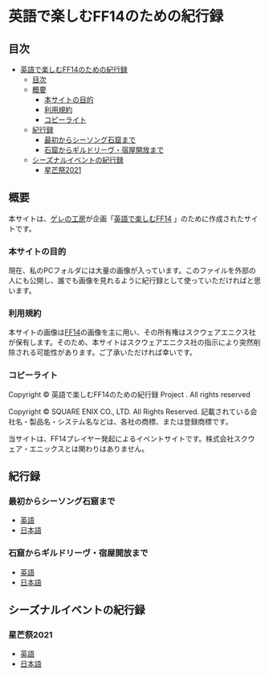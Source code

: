 # 英語で楽しむFF14のための紀行録
## 目次
- [英語で楽しむFF14のための紀行録](#英語で楽しむff14のための紀行録)
  - [目次](#目次)
  - [概要](#概要)
    - [本サイトの目的](#本サイトの目的)
    - [利用規約](#利用規約)
    - [コピーライト](#コピーライト)
  - [紀行録](#紀行録)
    - [最初からシーソング石窟まで](#最初からシーソング石窟まで)
    - [石窟からギルドリーヴ・宿屋開放まで](#石窟からギルドリーヴ宿屋開放まで)
  - [シーズナルイベントの紀行録](#シーズナルイベントの紀行録)
    - [星芒祭2021](#星芒祭2021)

## 概要
本サイトは、[ゲレの工房](https://blog.gelehrte.com/)が企画「[英語で楽しむFF14](https://blog.gelehrte.com/archive/category/%E8%8B%B1%E8%AA%9E%E3%81%A7%E6%A5%BD%E3%81%97%E3%82%80FF14) 」のために作成されたサイトです。

### 本サイトの目的
現在、私のPCフォルダには大量の画像が入っています。このファイルを外部の人にも公開し、誰でも画像を見れるように紀行録として使っていただければと思います。

### 利用規約
本サイトの画像は[FF14](https://jp.finalfantasyxiv.com/)の画像を主に用い、その所有権はスクウェアエニクス社が保有します。そのため、本サイトはスクウェアエニクス社の指示により突然削除される可能性があります。ご了承いただければ幸いです。

### コピーライト
Copyright © 英語で楽しむFF14のための紀行録 Project . All rights reserved

Copyright © SQUARE ENIX CO., LTD. All Rights Reserved.
記載されている会社名・製品名・システム名などは、各社の商標、または登録商標です。

当サイトは、FF14プレイヤー発起によるイベントサイトです。株式会社スクウェア・エニックスとは関わりはありません。

## 紀行録
### 最初からシーソング石窟まで
- [英語](step1/index_e.html)
- [日本語](step1/index_j.html)

### 石窟からギルドリーヴ・宿屋開放まで
- [英語](step2/index_e.html)
- [日本語](step2/index_j.html)

## シーズナルイベントの紀行録
### 星芒祭2021
- [英語](special/2021/The_Starlight_Celebration/index_e.html)
- [日本語](special/2021/The_Starlight_Celebration/index_j.html)